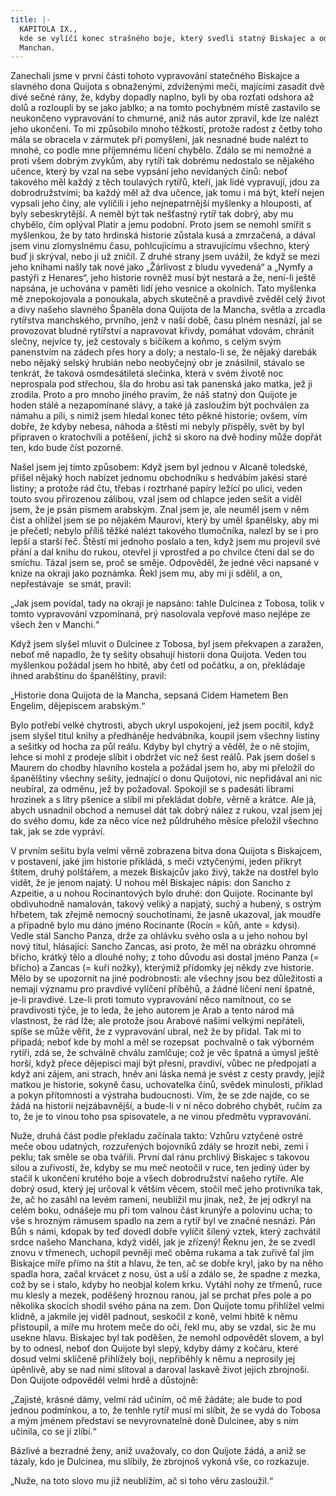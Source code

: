 ```yaml
---
title: |-
  KAPITOLA IX.,
  kde se vylíčí konec strašného boje, který svedli statný Biskajec a odvážný
  Manchan.
---
```


  

Zanechali jsme v první části tohoto vypravování statečného Biskajce a slavného dona Quijota s obnaženými, zdviženými meči, majícími zasadit dvě divé sečné rány, že, kdyby dopadly naplno, byli by oba rozťati odshora až dolů a rozloupli by se jako jablko; a na tomto pochybném místě zastavilo se neukončeno vypravování to chmurné, aniž nás autor zpravil, kde lze nalézt jeho ukončení. To mi způsobilo mnoho těžkostí, protože radost z četby toho mála se obracela v zármutek při pomyšlení, jak nesnadné bude nalézt to mnohé, co podle mne příjemnému líčení chybělo. Zdálo se mi nemožné a proti všem dobrým zvykům, aby rytíři tak dobrému nedostalo se nějakého učence, který by vzal na sebe vypsání jeho nevídaných činů: neboť takového měl každý z těch toulavých rytířů, kteří, jak lidé vypravují, jdou za dobrodružstvími; ba každý měl až dva učence, jak tomu i má být, kteří nejen vypsali jeho činy, ale vylíčili i jeho nejnepatrnější myšlenky a hlouposti, ať byly sebeskrytější. A neměl být tak nešťastný rytíř tak dobrý, aby mu chybělo, čím oplýval Platir a jemu podobní. Proto jsem se nemohl smířit s myšlenkou, že by tato hrdinská historie zůstala kusá a zmrzačená, a dával jsem vinu zlomyslnému času, pohlcujícímu a stravujícímu všechno, který buď ji skrýval, nebo ji už zničil. Z druhé strany jsem uvážil, že když se mezi jeho knihami našly tak nové jako „Žárlivost z bludu vyvedená“ a „Nymfy a pastýři z Henares“, jeho historie rovněž musí být nestará a že, není-li ještě napsána, je uchována v paměti lidí jeho vesnice a okolních. Tato myšlenka mě znepokojovala a ponoukala, abych skutečně a pravdivě zvěděl celý život a divy našeho slavného Španěla dona Quijota de la Mancha, světla a zrcadla rytířstva manchského, prvního, jenž v naší době, času plném nesnází, jal se provozovat bludné rytířství a napravovat křivdy, pomáhat vdovám, chránit slečny, nejvíce ty, jež cestovaly s bičíkem a koňmo, s celým svým panenstvím na zádech přes hory a doly; a nestalo-li se, že nějaký darebák nebo nějaký selský hrubián nebo neobyčejný obr je znásilnil, stávalo se tenkrát, že taková osmdesátiletá slečinka, která v svém životě noc neprospala pod střechou, šla do hrobu asi tak panenská jako matka, jež ji zrodila. Proto a pro mnoho jiného pravím, že náš statný don Quijote je hoden stálé a nezapomínané slávy, a také já zasloužím být pochválen za námahu a píli, s nimiž jsem hledal konec této pěkné historie; ovšem, vím dobře, že kdyby nebesa, náhoda a štěstí mi nebyly přispěly, svět by byl připraven o kratochvíli a potěšení, jichž si skoro na dvě hodiny může dopřát ten, kdo bude číst pozorně.

Našel jsem jej tímto způsobem: Když jsem byl jednou v Alcaně toledské, přišel nějaký hoch nabízet jednomu obchodníku s hedvábím jakési staré listiny; a protože rád čtu, třebas i roztrhané papíry ležící po ulici, veden touto svou přirozenou zálibou, vzal jsem od chlapce jeden sešit a viděl jsem, že je psán písmem arabským. Znal jsem je, ale neuměl jsem v něm čist a ohlížel jsem se po nějakém Maurovi, který by uměl španělsky, aby mi je přečetl; nebylo příliš těžké nalézt takového tlumočníka, nalezl by se i pro lepší a starší řeč. Štěstí mi jednoho poslalo a ten, když jsem mu projevil své přání a dal knihu do rukou, otevřel ji vprostřed a po chvilce čtení dal se do smíchu. Tázal jsem se, proč se směje. Odpověděl, že jedné věci napsané v knize na okraji jako poznámka. Řekl jsem mu, aby mi ji sdělil, a on, nepřestávaje  se smát, pravil:

„Jak jsem povídal, tady na okraji je napsáno: tahle Dulcinea z Tobosa, tolik v tomto vypravování vzpomínaná, prý nasolovala vepřové maso nejlépe ze všech žen v Manchi.“

Když jsem slyšel mluvit o Dulcinee z Tobosa, byl jsem překvapen a zaražen, neboť mě napadlo, že ty sešity obsahují historii dona Quijota. Veden tou myšlenkou požádal jsem ho hbitě, aby četl od počátku, a on, překládaje ihned arabštinu do španělštiny, pravil:

„Historie dona Quijota de la Mancha, sepsaná Cidem Hametem Ben Engelim, dějepiscem arabským.“

Bylo potřebí velké chytrosti, abych ukryl uspokojení, jež jsem pocítil, když jsem slyšel titul knihy a předháněje hedvábníka, koupil jsem všechny listiny a sešitky od hocha za půl reálu. Kdyby byl chytrý a věděl, že o ně stojím, lehce si mohl z prodeje slíbit i obdržet víc než šest reálů. Pak jsem došel s Maurem do chodby hlavního kostela a požádal jsem ho, aby mi přeložil do španělštiny všechny sešity, jednající o donu Quijotovi, nic nepřidával ani nic neubíral, za odměnu, jež by požadoval. Spokojil se s padesáti librami hrozinek a s litry pšenice a slíbil mi překládat dobře, věrně a krátce. Ale já, abych usnadnil obchod a nemusel dát tak dobrý nález z rukou, vzal jsem jej do svého domu, kde za něco více než půldruhého měsíce přeložil všechno tak, jak se zde vypráví.

V prvním sešitu byla velmi věrně zobrazena bitva dona Quijota s Biskajcem, v postavení, jaké jim historie přikládá, s meči vztyčenými, jeden přikryt štítem, druhý polštářem, a mezek Biskajcův jako živý, takže na dostřel bylo vidět, že je jenom najatý. U nohou měl Biskajec nápis: don Sancho z Azpeitie, a u nohou Rocinantových bylo druhé: don Quijote. Rocinante byl obdivuhodně namalován, takový veliký a napjatý, suchý a hubený, s ostrým hřbetem, tak zřejmě nemocný souchotinami, že jasně ukazoval, jak moudře a případně bylo mu dáno jméno Rocinante (Rocín = kůň, ante = kdysi). Vedle stál Sancho Panza, drže za ohlávku svého osla a u jeho nohou byl nový titul, hlásající: Sancho Zancas, asi proto, že měl na obrázku ohromné břicho, krátký tělo a dlouhé nohy; z toho důvodu asi dostal jméno Panza (= břicho) a Zancas (= kuří nožky), kterýmiž přídomky jej někdy zve historie. Mělo by se upozornit na jiné podrobnosti: ale všechny jsou bez důležitosti a nemají významu pro pravdivé vylíčení příběhů, a žádné líčení není špatné, je-li pravdivé. Lze-li proti tomuto vypravování něco namítnout, co se pravdivosti týče, je to leda, že jeho autorem je Arab a tento národ má vlastnost, že rád lže; ale protože jsou Arabové našimi velkými nepřáteli, spíše se může věřit, že z vypravování ubral, než že by přidal. Tak mi to připadá; neboť kde by mohl a měl se rozepsat  pochvalně o tak výborném rytíři, zdá se, že schválně chválu zamlčuje; což je věc špatná a úmysl ještě horší, když přece dějepisci mají být přesní, pravdiví, vůbec ne předpojatí a když ani zájem, ani strach, hněv ani láska nemá je svést z cesty pravdy, jejíž matkou je historie, sokyně času, uchovatelka činů, svědek minulosti, příklad a pokyn přítomnosti a výstraha budoucnosti. Vím, že se zde najde, co se žádá na historii nejzábavnější, a bude-li v ní něco dobrého chybět, ručím za  to, že je to vinou toho psa spisovatele, a ne vinou předmětu vypravování.

Nuže, druhá část podle překladu začínala takto: Vzhůru vztyčené ostré meče obou udatných, rozzuřených bojovníků zdály se hrozit nebi, zemi i peklu; tak směle se oba tvářili. První dal ránu prchlivý Biskajec s takovou silou a zuřivostí, že, kdyby se mu meč neotočil v ruce, ten jediný úder by stačil k ukončení krutého boje a všech dobrodružství našeho rytíře. Ale dobrý osud, který jej určoval k větším věcem, stočil meč jeho protivníka tak, že, ač ho zasáhl na levém rameni, neublížil mu jinak, než, že jej odkryl na celém boku, odnášeje mu při tom valnou část krunýře a polovinu ucha; to vše s hrozným rámusem spadlo na zem a rytíř byl ve značné nesnázi. Pán Bůh s námi, kdopak by teď dovedl dobře vylíčit šílený vztek, který zachvátil srdce našeho Manchana, když viděl, jak je zřízený! Řeknu jen, že se zvedl znovu v třmenech, uchopil pevněji meč oběma rukama a tak zuřivě ťal jím Biskajce míře přímo na štít a hlavu, že ten, ač se dobře kryl, jako by na něho spadla hora, začal krvácet z nosu, úst a uší a zdálo se, že spadne z mezka, což by se i stalo, kdyby ho neobjal kolem krku. Vytáhl nohy ze třmenů, ruce mu klesly a mezek, poděšený hroznou ranou, jal se prchat přes pole a po několika skocích shodil svého pána na zem. Don Quijote tomu přihlížel velmi klidně, a jakmile jej viděl padnout, seskočil z koně, velmi hbitě k němu přistoupil, a míře mu hrotem meče do očí, řekl mu, aby se vzdal, sic že mu usekne hlavu. Biskajec byl tak poděšen, že nemohl odpovědět slovem, a byl by to odnesl, neboť don Quijote byl slepý, kdyby dámy z kočáru, které dosud velmi sklíčeně přihlížely boji, nepřiběhly k němu a neprosily jej úpěnlivě, aby se nad nimi slitoval a daroval laskavě život jejich zbrojnoši. Don Quijote odpověděl velmi hrdě a důstojně:

„Zajisté, krásné dámy, velmi rád učiním, oč mě žádáte; ale bude to pod jednou podmínkou, a to, že tenhle rytíř musí mi slíbit, že se vydá do Tobosa a mým jménem představí se nevyrovnatelné doně Dulcinee, aby s ním učinila, co se jí zlíbí.“

Bázlivé a bezradné ženy, aniž uvažovaly, co don Quijote žádá, a aniž se tázaly, kdo je Dulcinea, mu slíbily, že zbrojnoš vykoná vše, co rozkazuje.

„Nuže, na toto slovo mu již neublížím, ač si toho věru zasloužil.“
